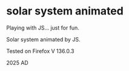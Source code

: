 # solar system animated
Playing with JS... just for fun.

Solar system animated by JS.

Tested on Firefox V 136.0.3

2025 AD
